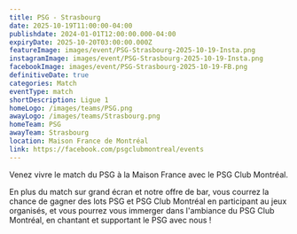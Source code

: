 ```yaml
---
title: PSG - Strasbourg
date: 2025-10-19T11:00:00-04:00
publishdate: 2024-01-01T12:00:00.000-04:00
expiryDate: 2025-10-20T03:00:00.000Z
featureImage: images/event/PSG-Strasbourg-2025-10-19-Insta.png
instagramImage: images/event/PSG-Strasbourg-2025-10-19-Insta.png
facebookImage: images/event/PSG-Strasbourg-2025-10-19-FB.png
definitiveDate: true
categories: Match
eventType: match
shortDescription: Ligue 1
homeLogo: /images/teams/PSG.png
awayLogo: /images/teams/Strasbourg.png
homeTeam: PSG
awayTeam: Strasbourg
location: Maison France de Montréal
link: https://facebook.com/psgclubmontreal/events
---
```


Venez vivre le match du PSG à la Maison France avec le PSG Club Montréal.

En plus du match sur grand écran et notre offre de bar, vous courrez la chance de gagner des lots PSG et PSG Club Montréal en participant au jeux organisés, et vous pourrez vous immerger dans l'ambiance du PSG Club Montréal, en chantant et supportant le PSG avec nous !
